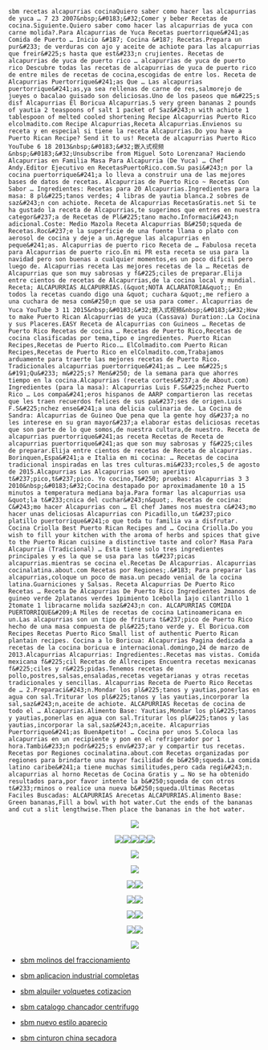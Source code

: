 
```
sbm recetas alcapurrias cocinaQuiero saber como hacer las alcapurrias de yuca … 7 23 2007&nbsp;&#0183;&#32;Comer y beber Recetas de cocina.Siguiente.Quiero saber como hacer las alcapurrias de yuca con carne molida?.Para Alcapurrias de Yuca Recetas puertorrique&#241;as Comida de Puerto … Inicio &#187; Cocina &#187; Recetas.Prepara un pur&#233; de verduras con ajo y aceite de achiote para las alcapurrias que freir&#225;s hasta que est&#233;n crujientes. Recetas de alcapurrias de yuca de puerto rico … alcapurrias de yuca de puerto rico Descubre todas las recetas de alcapurrias de yuca de puerto rico de entre miles de recetas de cocina,escogidas de entre los. Receta de Alcapurrias Puertorrique&#241;as Que … Las alcapurrias puertorrique&#241;as,ya sea rellenas de carne de res,salmorejo de jueyes o bacalao guisado son deliciosas.Uno de los paseos que m&#225;s disf Alcapurrias El Boricua Alcapurrias.5 very green bananas 2 pounds of yautia 2 teaspoons of salt 1 packet of Saz&#243;n with achiote 1 tablespoon of melted cooled shortening Recipe Alcapurrias Puerto Rico elcolmadito.com Recipe Alcapurrias,Receta Alcapurrias.Envienos su receta y en especial si tiene la receta Alcapurrias.Do you have a Puerto Rican Recipe? Send it to us! Receta de alcapurrias Puerto Rico YouTube 6 18 2013&nbsp;&#0183;&#32;嵌入式视频&nbsp;&#0183;&#32;Unsubscribe from Miguel Soto Lorenzana? Haciendo Alcapurrias en Familia Masa Para Alcapurria (De Yuca) … Chef Andy.Editor Ejecutivo en RecetasPuertoRico.com.Su pasi&#243;n por la cocina puertorrique&#241;a lo lleva a construir una de las mejores bases de datos de recetas. Alcapurrias de Puerto Rico ~ Recetas Con Sabor … Ingredientes: Recetas para 20 Alcapurrias.Ingredientes para la masa: 8 pl&#225;tanos verdes; 4 libras de yautia blanca.2 sobres de saz&#243;n con achiote. Receta de Alcapurrias RecetasGratis.net Si te ha gustado la receta de Alcapurrias,te sugerimos que entres en nuestra categor&#237;a de Recetas de Pl&#225;tano macho.Informaci&#243;n adicional.Coste: Medio Mazola Receta Alcapurrias B&#250;squeda de Recetas.Roc&#237;e la superficie de una fuente llana o plato con aerosol de cocina y deje a un.Agregue las alcapurrias en peque&#241;as. Alcapurrias de puerto rico Receta de … Fabulosa receta para Alcapurrias de puerto rico.En mi PR esta receta se usa para la navidad pero son buenas a cualquier momentos,es un poco dificil pero luego de. Alcapurrias receta Las mejores recetas de la … Recetas de Alcapurrias que son muy sabrosas y f&#225;ciles de preparar.Elija entre cientos de recetas de Alcapurrias,de la cocina local y mundial. Receta; ALCAPURRIAS ALCAPURRIAS.(&quot;NOTA ACLARATORIA&quot;; En todos la recetas cuando digo una &quot; cuchara &quot;,me refiero a una cuchara de mesa com&#250;n que se usa para comer. Alcapurrias de Yuca YouTube 3 11 2015&nbsp;&#0183;&#32;嵌入式视频&nbsp;&#0183;&#32;How to make Puerto Rican Alcapurrias de yuca (Cassava) Duration:.La Cocina y sus Placeres.EASY Receta de Alcapurrias con Guineos … Recetas de Puerto Rico Recetas de cocina … Recetas de Puerto Rico,Recetas de cocina clasificadas por tema,tipo e ingredientes. Puerto Rican Recipes,Recetas de Puerto Rico.… ElColmadito.com Puerto Rican Recipes,Recetas de Puerto Rico en elColmadito.com,Trabajamos arduamente para traerte las mejores recetas de Puerto Rico. Tradicionales alcapurrias puertorrique&#241;as … Lee m&#225;s &#191;Qu&#233; m&#225;s? Men&#250; de la semana para que ahorres tiempo en la cocina.Alcapurrias (receta cortes&#237;a de About.com) Ingredientes (para la masa): Alcapurrias Luis F.S&#225;nchez Puerto Rico … Los compa&#241;eros hispanos de AARP compartieron las recetas que les traen recuerdos felices de sus pa&#237;ses de origen.Luis F.S&#225;nchez ense&#241;a una delicia culinaria de. La Cocina de Sandra: Alcapurrias de Guineo Que pena que la gente hoy d&#237;a no les interese en su gran mayor&#237;a elaborar estas deliciosas recetas que son parte de lo que somos,de nuestra cultura,de nuestro. Receta de alcapurrias puertorrique&#241;as receta Recetas de Receta de alcapurrias puertorrique&#241;as que son muy sabrosas y f&#225;ciles de preparar.Elija entre cientos de recetas de Receta de alcapurrias. Borinquen,Espa&#241;a e Italia en mi cocina: … Recetas de cocina tradicional inspiradas en las tres culturas.mi&#233;rcoles,5 de agosto de 2015.Alcapurrias Las Alcapurrias son un aperitivo t&#237;pico,t&#237;pico. Yo cocino,T&#250; pruebas: Alcapurrias 3 3 2010&nbsp;&#0183;&#32;Cocina destapado por aproximadamente 10 a 15 minutos a temperatura mediana baja.Para formar las alcapurrias usa &quot;la t&#233;cnica del cuchar&#243;n&quot;. Recetas de cocina: C&#243;mo hacer Alcapurrias con … El chef James nos muestra c&#243;mo hacer unas deliciosas Alcapurrias con Picadillo,un t&#237;pico platillo puertorrique&#241;o que toda tu familia va a disfrutar. Cocina Criolla Best Puerto Rican Recipes and … Cocina Criolla.Do you wish to fill your kitchen with the aroma of herbs and spices that give to the Puerto Rican cuisine a distinctive taste and color? Masa Para Alcapurria (Tradicional) … Esta tiene solo tres ingredientes principales y es la que se usa para las t&#237;picas alcapurrias.mientras se cocina el.Recetas De Alcapurrias. Alcapurrias cocinalatina.about.com Recetas por Regiones;.&#183; Para preparar las alcapurrias,coloque un poco de masa.un pecado venial de la cocina latina.Guarniciones y Salsas. Receta Alcapurrias De Puerto Rico Recetas … Receta De Alcapurrias De Puerto Rico Ingredientes 2manos de guineo verde 2platanos verdes 1pimiento 1cebolla 1ajo cilantrillo 1 2tomate 1 libracarne molida saz&#243;n con. ALCAPURRIAS COMIDA PUERTORRIQUE&#209;A Miles de recetas de cocina Latinoamericana en un.Las alcapurrias son un tipo de fritura t&#237;pico de Puerto Rico hecho de una masa compuesta de pl&#225;tano verde y. El Boricua.com Recipes Recetas Puerto Rico Small list of authentic Puerto Rican plantain recipes. Cocina a lo Boricua: Alcapurrias Pagina dedicada a recetas de la cocina boricua e internacional.domingo,24 de marzo de 2013.Alcapurrias Alcapurrias: Ingredientes:.Recetas mas vistas. Comida mexicana f&#225;cil Recetas de Allrecipes Encuentra recetas mexicanas f&#225;ciles y r&#225;pidas.Tenemos recetas de pollo,postres,salsas,ensaladas,recetas vegetarianas y otras recetas tradicionales y sencillas. Alcapurrias Receta de Puerto Rico Recetas de … 2.Preparaci&#243;n.Mondar los pl&#225;tanos y yautias,ponerlas en agua con sal.Triturar los pl&#225;tanos y las yautias,incorporar la sal,saz&#243;n,aceite de achiote. ALCAPURRIAS Recetas de cocina de todo el … Alcapurrias.Alimento Base: Yautias,Mondar los pl&#225;tanos y yautias,ponerlas en agua con sal.Triturar los pl&#225;tanos y las yautias,incorporar la sal,saz&#243;n,aceite. Alcapurrias Puertorrique&#241;as BuenApetito! … Cocina por unos 5.Coloca las alcapurrias en un recipiente y pon en el refrigerador por 1 hora.Tambi&#233;n podr&#225;s env&#237;ar y compartir tus recetas. Recetas por Regiones cocinalatina.about.com Recetas organizadas por regiones para brindarte una mayor facilidad de b&#250;squeda.La comida latino caribe&#241;a tiene muchas similitudes,pero cada regi&#243;n. alcapurrias al horno Recetas de Cocina Gratis y … No se ha obtenido resultados para,por favor intente la b&#250;squeda de con otros t&#233;rminos o realice una nueva b&#250;squeda.Ultimas Recetas Faciles Buscadas: ALCAPURRIAS Arecetas ALCAPURRIAS.Alimento Base: Green bananas,Fill a bowl with hot water.Cut the ends of the bananas and cut a slit lengthwise.Then place the bananas in the hot water. 
```

<div align="center">

<a href="https://es-crusher.shibang-china.com/github&k=sbm+recetas+alcapurrias+cocina"><img src="https://static.shibang-china.com/es/crusher/logo.jpg"></a>

<a href="https://es-crusher.shibang-china.com/github&k=sbm+recetas+alcapurrias+cocina"><img src="https://static.shibang-china.com/es/crusher/index.jpg"></a><a href="https://es-crusher.shibang-china.com/material.htmlgithub&k=sbm+recetas+alcapurrias+cocina"><img src="https://static.shibang-china.com/es/crusher/material.jpg"></a><a href="https://es-crusher.shibang-china.com/application.htmlgithub&k=sbm+recetas+alcapurrias+cocina"><img src="https://static.shibang-china.com/es/crusher/application.jpg"></a><a href="https://es-crusher.shibang-china.com/aboutus.htmlgithub&k=sbm+recetas+alcapurrias+cocina"><img src="https://static.shibang-china.com/es/crusher/aboutus.jpg"></a><a href="https://es-crusher.shibang-china.com/contact.htmlgithub&k=sbm+recetas+alcapurrias+cocina"><img src="https://static.shibang-china.com/es/crusher/contact.jpg"></a>

<a href="https://es-crusher.shibang-china.com/github&k=sbm+recetas+alcapurrias+cocina"><img src="https://static.shibang-china.com/es/crusher/banner.jpg"></a>

<a href="https://swt.shibang-china.com/github&k=sbm+recetas+alcapurrias+cocina"><img src="https://static.shibang-china.com/es/crusher/text.jpg"></a>

<a href="https://swt.shibang-china.com/github&k=sbm+recetas+alcapurrias+cocina"><img src="https://static.shibang-china.com/es/crusher/chat.jpg"></a><a href="https://es-crusher.shibang-china.com/contact.htmlgithub&k=sbm+recetas+alcapurrias+cocina"><img src="https://static.shibang-china.com/es/crusher/message.jpg"></a>

<a href="https://es-crusher.shibang-china.com/products/pe.htmlgithub&k=sbm+recetas+alcapurrias+cocina"><img src="https://static.shibang-china.com/es/crusher/pe.jpg"></a><a href="https://es-crusher.shibang-china.com/products/pf.htmlgithub&k=sbm+recetas+alcapurrias+cocina"><img src="https://static.shibang-china.com/es/crusher/pf.jpg"></a>

<a href="https://es-crusher.shibang-china.com/products/hpt.htmlgithub&k=sbm+recetas+alcapurrias+cocina"><img src="https://static.shibang-china.com/es/crusher/hpt.jpg"></a><a href="https://es-crusher.shibang-china.com/products/vsi.htmlgithub&k=sbm+recetas+alcapurrias+cocina"><img src="https://static.shibang-china.com/es/crusher/vsi.jpg"></a>

<a href="https://es-crusher.shibang-china.com/products/klv.htmlgithub&k=sbm+recetas+alcapurrias+cocina"><img src="https://static.shibang-china.com/es/crusher/klv.jpg"></a><a href="https://es-crusher.shibang-china.com/products/portable.htmlgithub&k=sbm+recetas+alcapurrias+cocina"><img src="https://static.shibang-china.com/es/crusher/portable.jpg"></a>

<a href="https://swt.shibang-china.com/github&k=sbm+recetas+alcapurrias+cocina"><img src="https://static.shibang-china.com/es/crusher/case.jpg"></a>

</div>


* [sbm molinos del fraccionamiento](sbm%20molinos%20del%20fraccionamiento.md)

* [sbm aplicacion industrial completas](sbm%20aplicacion%20industrial%20completas.md)

* [sbm alquiler volquetes cotizacion](sbm%20alquiler%20volquetes%20cotizacion.md)

* [sbm catalogo chancador centrifugo](sbm%20catalogo%20chancador%20centrifugo.md)

* [sbm nuevo estilo aparecio](sbm%20nuevo%20estilo%20aparecio.md)

* [sbm cinturon china secadora](sbm%20cinturon%20china%20secadora.md)